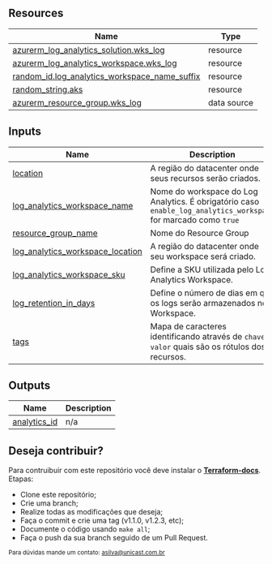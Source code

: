 

## Resources

| Name | Type |
|------|------|
| [azurerm_log_analytics_solution.wks_log](https://registry.terraform.io/providers/hashicorp/azurerm/latest/docs/resources/log_analytics_solution) | resource |
| [azurerm_log_analytics_workspace.wks_log](https://registry.terraform.io/providers/hashicorp/azurerm/latest/docs/resources/log_analytics_workspace) | resource |
| [random_id.log_analytics_workspace_name_suffix](https://registry.terraform.io/providers/hashicorp/random/latest/docs/resources/id) | resource |
| [random_string.aks](https://registry.terraform.io/providers/hashicorp/random/latest/docs/resources/string) | resource |
| [azurerm_resource_group.wks_log](https://registry.terraform.io/providers/hashicorp/azurerm/latest/docs/data-sources/resource_group) | data source |

## Inputs

| Name | Description | Type | Default | Required |
|------|-------------|------|---------|:--------:|
| <a name="input_location"></a> [location](#input\_location) | A região do datacenter onde seus recursos serão criados. | `string` | n/a | yes |
| <a name="input_log_analytics_workspace_name"></a> [log\_analytics\_workspace\_name](#input\_log\_analytics\_workspace\_name) | Nome do workspace do Log Analytics. É obrigatório caso `enable_log_analytics_workspace` for marcado como `true` | `string` | n/a | yes |
| <a name="input_resource_group_name"></a> [resource\_group\_name](#input\_resource\_group\_name) | Nome do Resource Group | `string` | n/a | yes |
| <a name="input_log_analytics_workspace_location"></a> [log\_analytics\_workspace\_location](#input\_log\_analytics\_workspace\_location) | A região do datacenter onde seu workspace será criado. | `string` | `"eastus2"` | no |
| <a name="input_log_analytics_workspace_sku"></a> [log\_analytics\_workspace\_sku](#input\_log\_analytics\_workspace\_sku) | Define a SKU utilizada pelo Log Analytics Workspace. | `string` | `"PerGB2018"` | no |
| <a name="input_log_retention_in_days"></a> [log\_retention\_in\_days](#input\_log\_retention\_in\_days) | Define o número de dias em que os logs serão armazenados no Workspace. | `number` | `30` | no |
| <a name="input_tags"></a> [tags](#input\_tags) | Mapa de caracteres identificando através de `chave = valor` quais são os rótulos dos recursos. | `map(any)` | `{}` | no |

## Outputs

| Name | Description |
|------|-------------|
| <a name="output_analytics_id"></a> [analytics\_id](#output\_analytics\_id) | n/a |

## Deseja contribuir?

Para contruibuir com este repositório você deve instalar o [**Terraform-docs**](https://terraform-docs.io/user-guide/installation/).
Etapas: 
  * Clone este repositório;
  * Crie uma branch;
  * Realize todas as modificações que deseja;
  * Faça o commit e crie uma tag (v1.1.0, v1.2.3, etc);
  * Documente o código usando `make all`;
  * Faça o push da sua branch seguido de um Pull Request.

<sub>Para dúvidas mande um contato: [asilva@unicast.com.br](mailto:asilva@unicast.com.br)</sub>
